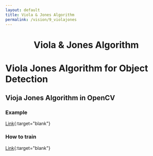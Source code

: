 ```yaml
---
layout: default
title: Viola & Jones Algorithm
permalink: /vision/9_violajones
---
```


<h1 style="text-align: center;">Viola & Jones Algorithm</h1>

# Viola Jones Algorithm for Object Detection

## Vioja Jones Algorithm in OpenCV

### Example

[Link](https://github.com/cstopics/cstopics/tree/gh-pages/assets/code/vision/examples/violajones){:target="blank"}

### How to train

[Link](https://docs.opencv.org/4.0.1/dc/d88/tutorial_traincascade.html){:target="blank"}
